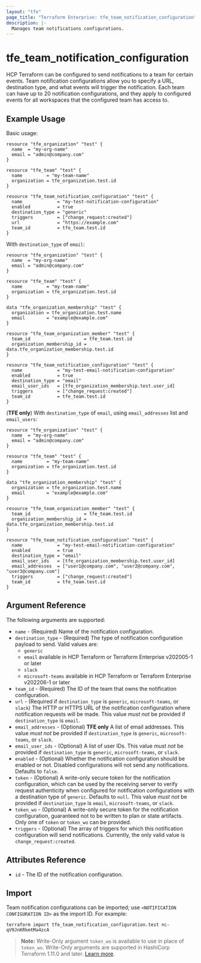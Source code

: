 ```yaml
---
layout: "tfe"
page_title: "Terraform Enterprise: tfe_team_notification_configuration"
description: |-
  Manages team notifications configurations.
---
```


# tfe_team_notification_configuration

HCP Terraform can be configured to send notifications to a team for certain events.
Team notification configurations allow you to specify a URL, destination type, and what events will trigger the notification.
Each team can have up to 20 notification configurations, and they apply to configured events for all workspaces that the configured team has access to.

## Example Usage

Basic usage:

```hcl
resource "tfe_organization" "test" {
  name  = "my-org-name"
  email = "admin@company.com"
}

resource "tfe_team" "test" {
  name         = "my-team-name"
  organization = tfe_organization.test.id
}

resource "tfe_team_notification_configuration" "test" {
  name             = "my-test-notification-configuration"
  enabled          = true
  destination_type = "generic"
  triggers         = ["change_request:created"]
  url              = "https://example.com"
  team_id          = tfe_team.test.id
}
```

With `destination_type` of `email`:

```hcl
resource "tfe_organization" "test" {
  name  = "my-org-name"
  email = "admin@company.com"
}

resource "tfe_team" "test" {
  name         = "my-team-name"
  organization = tfe_organization.test.id
}

data "tfe_organization_membership" "test" {
  organization = tfe_organization.test.name
  email        = "example@example.com"
}

resource "tfe_team_organization_member" "test" {
  team_id                    = tfe_team.test.id
  organization_membership_id = data.tfe_organization_membership.test.id
}

resource "tfe_team_notification_configuration" "test" {
  name             = "my-test-email-notification-configuration"
  enabled          = true
  destination_type = "email"
  email_user_ids   = [tfe_organization_membership.test.user_id]
  triggers         = ["change_request:created"]
  team_id          = tfe_team.test.id
}
```

(**TFE only**) With `destination_type` of `email`, using `email_addresses` list and `email_users`:

```hcl
resource "tfe_organization" "test" {
  name  = "my-org-name"
  email = "admin@company.com"
}

resource "tfe_team" "test" {
  name         = "my-team-name"
  organization = tfe_organization.test.id
}

data "tfe_organization_membership" "test" {
  organization = tfe_organization.test.name
  email        = "example@example.com"
}

resource "tfe_team_organization_member" "test" {
  team_id                    = tfe_team.test.id
  organization_membership_id = data.tfe_organization_membership.test.id
}

resource "tfe_team_notification_configuration" "test" {
  name             = "my-test-email-notification-configuration"
  enabled          = true
  destination_type = "email"
  email_user_ids   = [tfe_organization_membership.test.user_id]
  email_addresses  = ["user1@company.com", "user2@company.com", "user3@company.com"]
  triggers         = ["change_request:created"]
  team_id          = tfe_team.test.id
}
```

## Argument Reference

The following arguments are supported:

- `name` - (Required) Name of the notification configuration.
- `destination_type` - (Required) The type of notification configuration payload to send.
  Valid values are:
  - `generic`
  - `email` available in HCP Terraform or Terraform Enterprise v202005-1 or later
  - `slack`
  - `microsoft-teams` available in HCP Terraform or Terraform Enterprise v202206-1 or later
- `team_id` - (Required) The ID of the team that owns the notification configuration.
- `url` - (Required if `destination_type` is `generic`, `microsoft-teams`, or `slack`) The HTTP or HTTPS URL of the notification configuration where notification requests will be made. This value _must not_ be provided if `destination_type` is `email`.
- `email_addresses` - (Optional) **TFE only** A list of email addresses. This value
  _must not_ be provided if `destination_type` is `generic`, `microsoft-teams`, or `slack`.
- `email_user_ids` - (Optional) A list of user IDs. This value _must not_ be provided
  if `destination_type` is `generic`, `microsoft-teams`, or `slack`.
- `enabled` - (Optional) Whether the notification configuration should be enabled or not.
  Disabled configurations will not send any notifications. Defaults to `false`.
- `token` - (Optional) A write-only secure token for the notification configuration, which can
  be used by the receiving server to verify request authenticity when configured for notification
  configurations with a destination type of `generic`. Defaults to `null`.
  This value _must not_ be provided if `destination_type` is `email`, `microsoft-teams`, or `slack`.
- `token_wo` - (Optional) A write-only secure token for the notification configuration, guaranteed not to be written to plan or state artifacts. Only one of `token` or `token_wo` can be provided.
- `triggers` - (Optional) The array of triggers for which this notification configuration will
  send notifications. Currently, the only valid value is `change_request:created`.

## Attributes Reference

- `id` - The ID of the notification configuration.

## Import

Team notification configurations can be imported; use `<NOTIFICATION CONFIGURATION ID>` as the import ID. For example:

```shell
terraform import tfe_team_notification_configuration.test nc-qV9JnKRkmtMa4zcA
```
> **Note:** Write-Only argument `token_wo` is available to use in place of `token_wo`. Write-Only arguments are supported in HashiCorp Terraform 1.11.0 and later. [Learn more](https://developer.hashicorp.com/terraform/language/v1.11.x/resources/ephemeral#write-only-arguments).